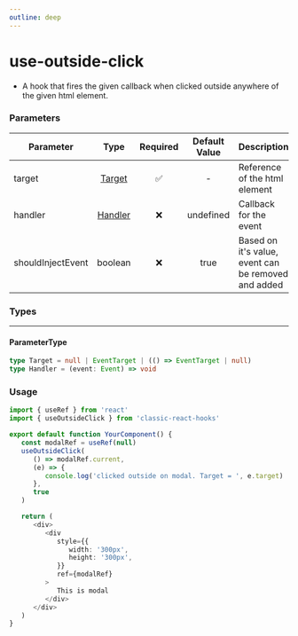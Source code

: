 ```yaml
---
outline: deep
---
```


# use-outside-click

-  A hook that fires the given callback when clicked outside anywhere of the given html element.

### Parameters

| Parameter         |           Type            | Required | Default Value | Description                                         |
| ----------------- | :-----------------------: | :------: | :-----------: | --------------------------------------------------- |
| target            | [Target](#parametertype)  |    ✅    |       -       | Reference of the html element                       |
| handler           | [Handler](#parametertype) |    ❌    |   undefined   | Callback for the event                              |
| shouldInjectEvent |          boolean          |    ❌    |     true      | Based on it's value, event can be removed and added |

### Types

---

#### ParameterType

```ts
type Target = null | EventTarget | (() => EventTarget | null)
type Handler = (event: Event) => void
```

### Usage

```ts
import { useRef } from 'react'
import { useOutsideClick } from 'classic-react-hooks'

export default function YourComponent() {
   const modalRef = useRef(null)
   useOutsideClick(
      () => modalRef.current,
      (e) => {
         console.log('clicked outside on modal. Target = ', e.target)
      },
      true
   )

   return (
      <div>
         <div
            style={{
               width: '300px',
               height: '300px',
            }}
            ref={modalRef}
         >
            This is modal
         </div>
      </div>
   )
}
```
